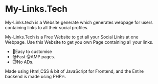 # My-Links.Tech
My-Links.tech is a Website generate which generates webpage for users containing links to all their social profiles.

My-Links.Tech is a Free Website to get all your Social Links at one Webpage.
Use this Website to get you own Page containing all your links.
* 🤗Easy to customise
* 😎Fast @AMP pages.
* 😇No ADs.

Made using Html,CSS & bit of JavaScript for Frontend, and the Entire backend is made using PHP🔥.
